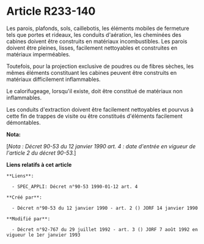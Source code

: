 # Article R233-140

Les parois, plafonds, sols, caillebotis, les éléments mobiles de fermeture tels que portes et rideaux, les conduits
d'aération, les cheminées des cabines doivent être construits en matériaux incombustibles. Les parois doivent être pleines,
lisses, facilement nettoyables et construites en matériaux imperméables.

Toutefois, pour la projection exclusive de poudres ou de fibres sèches, les mêmes éléments constituant les cabines peuvent
être construits en matériaux difficilement inflammables.

Le calorifugeage, lorsqu'il existe, doit être constitué de matériaux non inflammables.

Les conduits d'extraction doivent être facilement nettoyables et pourvus à cette fin de trappes de visite ou être constitués
d'éléments facilement démontables.

**Nota:**

[*Nota : Décret 90-53 du 12 janvier 1990 art. 4 : date d'entrée en vigueur de l'article 2 du décret 90-53.*]

**Liens relatifs à cet article**

	**Liens**:

	  - SPEC_APPLI: Décret n°90-53 1990-01-12 art. 4

	**Créé par**:

	  - Décret n°90-53 du 12 janvier 1990 - art. 2 () JORF 14 janvier 1990

	**Modifié par**:

	  - Décret n°92-767 du 29 juillet 1992 - art. 3 () JORF 7 août 1992 en vigueur le 1er janvier 1993
